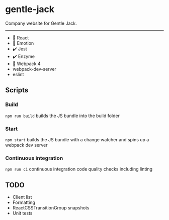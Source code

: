 # gentle-jack

Company website for Gentle Jack.

---

* 🚀 React
* 🎨 Emotion
* ✔️ Jest
* ✔️ Enzyme
* 🚀 Webpack 4
* webpack-dev-server
* eslint

## Scripts

### Build

```npm run build``` builds the JS bundle into the build folder

### Start

```npm start``` builds the JS bundle with a change watcher and spins up a webpack dev server

### Continuous integration

```npm run ci``` continuous integration code quality checks including linting

## TODO

* Client list
* Formatting
* ReactCSSTransitionGroup snapshots
* Unit tests